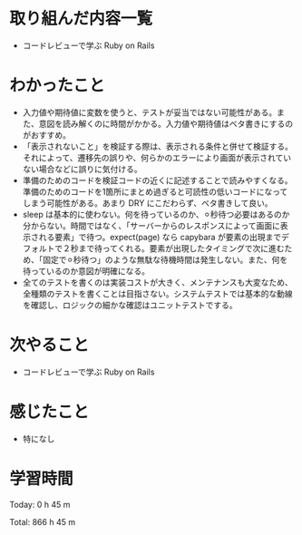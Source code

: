 # 取り組んだ内容一覧
- コードレビューで学ぶ Ruby on Rails

# わかったこと
- 入力値や期待値に変数を使うと、テストが妥当ではない可能性がある。また、意図を読み解くのに時間がかかる。入力値や期待値はベタ書きにするのがおすすめ。
- 「表示されないこと」を検証する際は、表示される条件と併せて検証する。それによって、遷移先の誤りや、何らかのエラーにより画面が表示されていない場合などに誤りに気付ける。
- 準備のためのコードを検証コードの近くに記述することで読みやすくなる。準備のためのコードを1箇所にまとめ過ぎると可読性の低いコードになってしまう可能性がある。あまり DRY にこだわらず、ベタ書きして良い。
- sleep は基本的に使わない。何を待っているのか、⚪︎秒待つ必要はあるのか分からない。時間ではなく、「サーバーからのレスポンスによって画面に表示される要素」で待つ。expect(page) なら capybara が要素の出現までデフォルトで２秒まで待ってくれる。要素が出現したタイミングで次に進むため、「固定で⚪︎秒待つ」のような無駄な待機時間は発生しない。また、何を待っているのか意図が明確になる。
- 全てのテストを書くのは実装コストが大きく、メンテナンスも大変なため、全種類のテストを書くことは目指さない。システムテストでは基本的な動線を確認し、ロジックの細かな確認はユニットテストでする。

# 次やること
- コードレビューで学ぶ Ruby on Rails

# 感じたこと
- 特になし

# 学習時間
Today: 0 h 45 m

Total: 866 h 45 m
